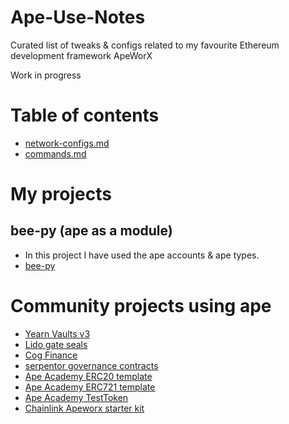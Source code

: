 # Ape-Use-Notes
Curated list of tweaks &amp; configs related to my favourite Ethereum development framework ApeWorX

Work in progress


# Table of contents
- [network-configs.md](./network-configs.md)
- [commands.md](./commands.md)

# My projects
## bee-py (ape as a module)
- In this project I have used the ape accounts & ape types.
- [bee-py](https://github.com/alienrobotninja/bee-py)

# Community projects using ape
- [Yearn Vaults v3](https://github.com/yearn/yearn-vaults-v3)
- [Lido gate seals](https://github.com/lidofinance/gate-seals)
- [Cog Finance](https://github.com/CogFinance/Cog-Isolated-Lending)
- [serpentor governance contracts](https://github.com/storming0x/serpentor)
- [Ape Academy ERC20 template](https://github.com/ApeAcademy/ERC20)
- [Ape Academy ERC721 template](https://github.com/ApeAcademy/ERC721)
- [Ape Academy TestToken](https://github.com/ApeAcademy/TestToken)
- [Chainlink Apeworx starter kit](https://github.com/smartcontractkit/apeworx-starter-kit/)

